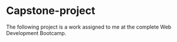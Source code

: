 # Capstone-project
The following project is a work assigned to me at the complete Web Development Bootcamp.
